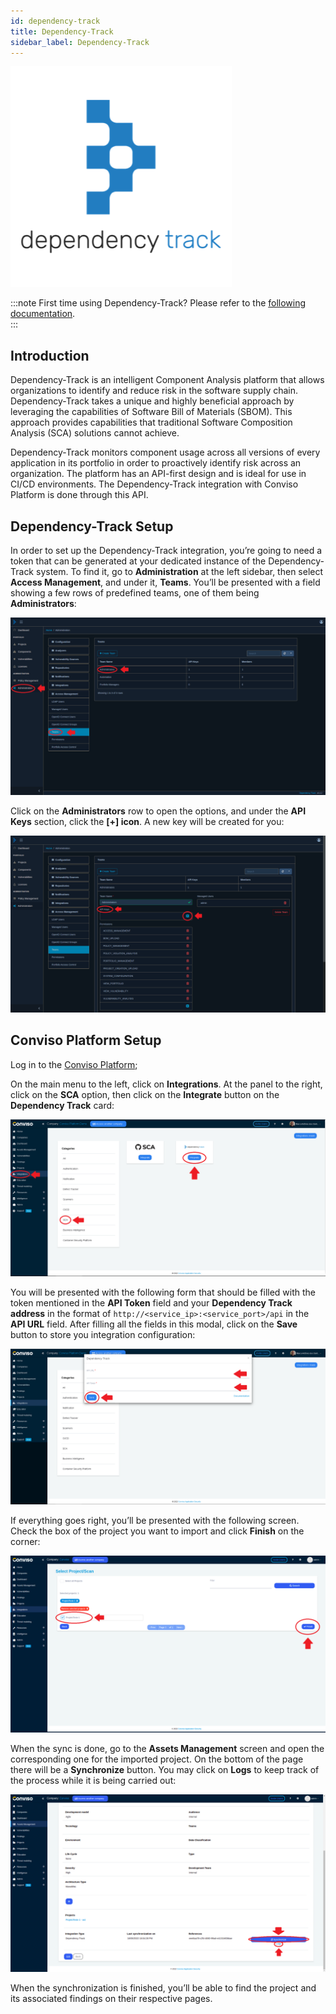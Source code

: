 ```yaml
---
id: dependency-track
title: Dependency-Track
sidebar_label: Dependency-Track
---
```


<div style={{textAlign: 'center'}}>

![img](../../static/img/dependency-track.png)

</div>

:::note
First time using Dependency-Track? Please refer to the [following documentation](https://docs.dependencytrack.org/).  
:::

## Introduction

Dependency-Track is an intelligent Component Analysis platform that allows organizations to identify and reduce risk in the software supply chain. Dependency-Track takes a unique and highly beneficial approach by leveraging the capabilities of Software Bill of Materials (SBOM). This approach provides capabilities that traditional Software Composition Analysis (SCA) solutions cannot achieve.

Dependency-Track monitors component usage across all versions of every application in its portfolio in order to proactively identify risk across an organization. The platform has an API-first design and is ideal for use in CI/CD environments. The Dependency-Track integration with Conviso Platform is done through this API.

## Dependency-Track Setup

In order to set up the Dependency-Track integration, you’re going to need a token that can be generated at your dedicated instance of the Dependency-Track system. To find it, go to **Administration** at the left sidebar, then select **Access Management**, and under it, **Teams**. You’ll be presented with a field showing a few rows of predefined teams, one of them being **Administrators**:

<div style={{textAlign: 'center'}}>

![img](../../static/img/dependency-track-img1.png)

</div>

Click on the **Administrators** row to open the options, and under the **API Keys** section, click the **[+] icon**. A new key will be created for you: 

<div style={{textAlign: 'center'}}>

![img](../../static/img/dependency-track-img2.png)

</div>

## Conviso Platform Setup

Log in to the [Conviso Platform](https://app.convisoappsec.com);

On the main menu to the left, click on **Integrations**. At the panel to the right, click on the **SCA** option, then click on the **Integrate** button on the **Dependency Track** card:

<div style={{textAlign: 'center'}}>

![img](../../static/img/dependency-track-img3.png)

</div>

You will be presented with the following form that should be filled with the token mentioned in the **API Token** field and your **Dependency Track address** in the format of ```http://<service_ip>:<service_port>/api``` in the **API URL** field. After filling all the fields in this modal, click on the **Save** button to store you integration configuration:

<div style={{textAlign: 'center'}}>

![img](../../static/img/dependency-track-img4.png)

</div>

If everything goes right, you’ll be presented with the following screen. Check the box of the project you want to import and click **Finish** on the corner:

<div style={{textAlign: 'center'}}>

![img](../../static/img/dependency-track-img5.png)

</div>

When the sync is done, go to the **Assets Management** screen and open the corresponding one for the imported project. On the bottom of the page there will be a **Synchronize** button. You may click on **Logs** to keep track of the process while it is being carried out: 

<div style={{textAlign: 'center'}}>

![img](../../static/img/dependency-track-img6.png)

</div>

When the synchronization is finished, you’ll be able to find the project and its associated findings on their respective pages. 
